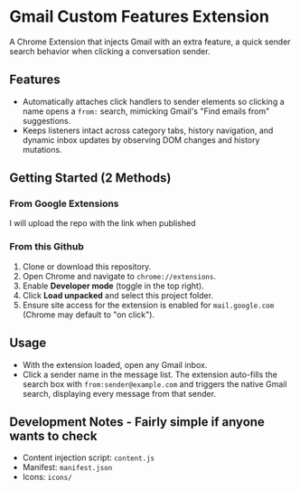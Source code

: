 # Gmail Custom Features Extension

A Chrome Extension that injects Gmail with an extra feature, a quick sender search behavior when clicking a conversation sender.

## Features
- Automatically attaches click handlers to sender elements so clicking a name opens a `from:` search, mimicking Gmail's "Find emails from" suggestions.
- Keeps listeners intact across category tabs, history navigation, and dynamic inbox updates by observing DOM changes and history mutations.

## Getting Started (2 Methods)

### From Google Extensions 

I will upload the repo with the link when published

### From this Github

1. Clone or download this repository.
2. Open Chrome and navigate to `chrome://extensions`.
3. Enable **Developer mode** (toggle in the top right).
4. Click **Load unpacked** and select this project folder.
5. Ensure site access for the extension is enabled for `mail.google.com` (Chrome may default to "on click").

## Usage
- With the extension loaded, open any Gmail inbox.
- Click a sender name in the message list. The extension auto-fills the search box with `from:sender@example.com` and triggers the native Gmail search, displaying every message from that sender.

## Development Notes - Fairly simple if anyone wants to check
- Content injection script: `content.js`
- Manifest: `manifest.json`
- Icons: `icons/`
